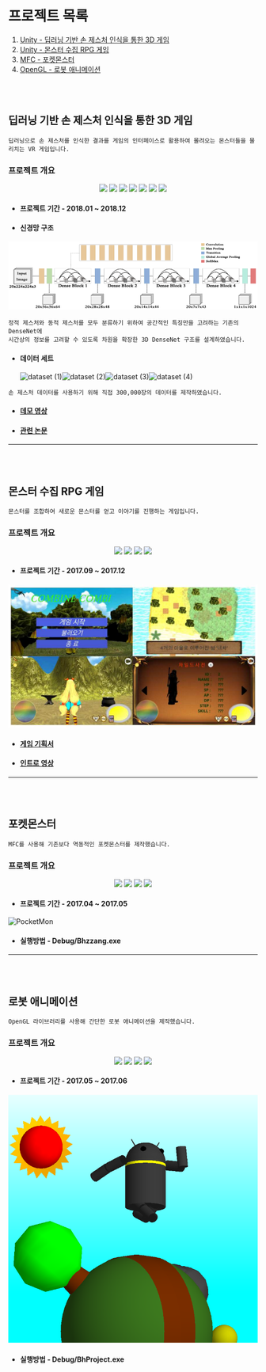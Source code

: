<h1>프로젝트 목록</h1>



1. [Unity - 딥러닝 기반 손 제스처 인식을 통한 3D 게임](#딥러닝-기반-손-제스처-인식을-통한-3D-게임)
2. [Unity - 몬스터 수집 RPG 게임](#몬스터-수집-RPG-게임)
3. [MFC - 포켓몬스터](#포켓몬스터)
4. [OpenGL -  로봇 애니메이션](#로봇-애니메이션)


<br>
<br>




## 딥러닝 기반 손 제스처 인식을 통한 3D 게임


```
딥러닝으로 손 제스처를 인식한 결과를 게임의 인터페이스로 활용하여 몰려오는 몬스터들을 물리치는 VR 게임입니다.
```



<h3>프로젝트 개요</h3>

<div align="center">
    <img src="https://img.shields.io/badge/Platform-VR-red">
    <img src="https://img.shields.io/badge/OS-Windows-skyblue">
    <img src="https://img.shields.io/badge/Engine-Unity-green">
    <img src="https://img.shields.io/badge/Framework-TensorFlow-lightgreen">
    <img src="https://img.shields.io/badge/Framework-OpenCV-blue">
    <img src="https://img.shields.io/badge/Language-CSharp-navy">
    <img src="https://img.shields.io/badge/Language-Python-yellow">
</div>

- #### 프로젝트 기간 - 2018.01 ~ 2018.12



- #### 신경망 구조

![image-20220204235654906](Unity_DeepLearning_VR_Game/images/image-20220204235654906.png)

```
정적 제스처와 동적 제스처를 모두 분류하기 위하여 공간적인 특징만을 고려하는 기존의 DenseNet에  
시간상의 정보를 고려할 수 있도록 차원을 확장한 3D DenseNet 구조를 설계하였습니다.
```



- #### 데이터 세트

  <img src="Unity_DeepLearning_VR_Game/images/dataset (1).gif" alt="dataset (1)" style="width:25%;" /><img src="Unity_DeepLearning_VR_Game/images/dataset (2).gif" alt="dataset (2)" style="width:25%;" /><img src="Unity_DeepLearning_VR_Game/images/dataset (3).gif" alt="dataset (3)" style="width:25%;" /><img src="Unity_DeepLearning_VR_Game/images/dataset (4).gif" alt="dataset (4)" style="width:25%;" />

  

```
손 제스처 데이터를 사용하기 위해 직접 300,000장의 데이터를 제작하였습니다.
```



- #### <a href="https://github.com/MrCodeMania/Portfolio_Game/tree/master/Unity_DeepLearning_VR_Game/Demo_Play.mp4">데모 영상</a>



- #### <a href="https://github.com/MrCodeMania/Portfolio_Game/tree/master/Unity_DeepLearning_VR_Game/딥러닝 기반 손 제스처 인식을 통한 3D 가상현실 게임.hwp">관련 논문</a>



------






<br>
<br>

## 몬스터 수집 RPG 게임

```
몬스터를 조합하여 새로운 몬스터를 얻고 이야기를 진행하는 게임입니다.
```



<h3>프로젝트 개요</h3>

<div align="center">
    <img src="https://img.shields.io/badge/Platform-Mobile-white">
    <img src="https://img.shields.io/badge/OS-Android-green">
    <img src="https://img.shields.io/badge/Engine-Unity-black">
    <img src="https://img.shields.io/badge/Language-CSharp-navy">
</div>




- #### 프로젝트 기간 - 2017.09 ~ 2017.12

<img src="Unity_Collectible_Game/Combine_Combi.png"/>



- #### <a href="https://github.com/MrCodeMania/Portfolio_Game/tree/master/Unity_Collectible_Game/Combine_Combi_게임기획서.hwp">게임 기획서</a>



- #### <a href="https://github.com/MrCodeMania/Portfolio_Game/tree/master/Unity_Collectible_Game/Combine_combi_Intro.mp4">인트로 영상</a>



------






<br>
<br>

## 포켓몬스터

```
MFC를 사용해 기존보다 역동적인 포켓몬스터를 제작했습니다.
```



<h3>프로젝트 개요</h3>

<div align="center">
    <img src="https://img.shields.io/badge/Platform-PC-red">
    <img src="https://img.shields.io/badge/OS-Windows-skyblue">
    <img src="https://img.shields.io/badge/Language-C++-navy">
    <img src="https://img.shields.io/badge/Library-MFC-green">
</div>




- #### 프로젝트 기간 - 2017.04 ~ 2017.05

![PocketMon](https://user-images.githubusercontent.com/29879675/152682099-0abf5bdc-3121-425b-9801-3f4b2248a99f.PNG)



- #### 실행방법 - Debug/Bhzzang.exe

  





------





<br>
<br>

## 로봇 애니메이션

```
OpenGL 라이브러리를 사용해 간단한 로봇 애니메이션을 제작했습니다.
```



<h3>프로젝트 개요</h3>

<div align="center">
    <img src="https://img.shields.io/badge/Platform-PC-red">
    <img src="https://img.shields.io/badge/OS-Windows-skyblue">
    <img src="https://img.shields.io/badge/Language-C++-navy">
    <img src="https://img.shields.io/badge/Library-OpenGL-green">
</div>




- #### 프로젝트 기간 - 2017.05 ~ 2017.06

<img src="OpenGL_Animation/Robot.png"/>



- #### 실행방법 - Debug/BhProject.exe

  
